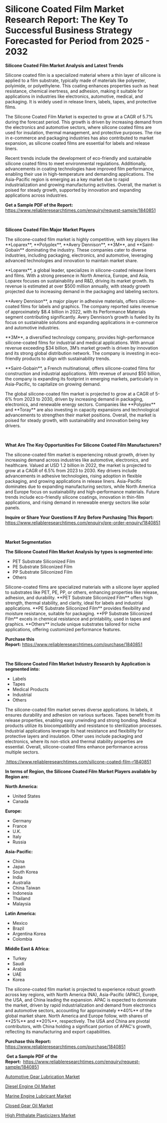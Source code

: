 <p><h1>Silicone Coated Film Market Research Report: The Key To Successful Business Strategy Forecasted for Period from 2025 - 2032</h1></p><p><strong>Silicone Coated Film Market Analysis and Latest Trends</strong></p>
<p><p>Silicone coated film is a specialized material where a thin layer of silicone is applied to a film substrate, typically made of materials like polyester, polyimide, or polyethylene. This coating enhances properties such as heat resistance, chemical inertness, and adhesion, making it suitable for applications in industries like electronics, automotive, medical, and packaging. It is widely used in release liners, labels, tapes, and protective films.</p><p>The Silicone Coated Film Market is expected to grow at a CAGR of 5.7% during the forecast period. This growth is driven by increasing demand from the electronics and automotive sectors, where silicone coated films are used for insulation, thermal management, and protective purposes. The rise in e-commerce and packaging industries has also contributed to market expansion, as silicone coated films are essential for labels and release liners.</p><p>Recent trends include the development of eco-friendly and sustainable silicone coated films to meet environmental regulations. Additionally, advancements in coating technologies have improved film performance, enabling their use in high-temperature and demanding applications. The Asia-Pacific region is emerging as a key market due to rapid industrialization and growing manufacturing activities. Overall, the market is poised for steady growth, supported by innovation and expanding applications across industries.</p></p>
<p><strong>Get a Sample PDF of the Report:&nbsp;</strong> <a href="https://www.reliableresearchtimes.com/enquiry/request-sample/1840851?utm_campaign=2110&utm_medium=2&utm_source=Github&utm_content=ia&utm_term=29012025&utm_id=silicone-coated-film">https://www.reliableresearchtimes.com/enquiry/request-sample/1840851</a></p>
<p>&nbsp;</p>
<p><strong>Silicone Coated Film Major Market Players</strong></p>
<p><p>The silicone-coated film market is highly competitive, with key players like **Loparex**, **Polyplex**, **Avery Dennison**, **3M**, and **Saint-Gobain** dominating the industry. These companies cater to diverse industries, including packaging, electronics, and automotive, leveraging advanced technologies and innovation to maintain market share.</p><p>**Loparex**, a global leader, specializes in silicone-coated release liners and films. With a strong presence in North America, Europe, and Asia, Loparex focuses on sustainability and R&D, driving its market growth. Its revenue is estimated at over $500 million annually, with steady growth projected due to increasing demand in the packaging and labeling sectors.</p><p>**Avery Dennison**, a major player in adhesive materials, offers silicone-coated films for labels and graphics. The company reported sales revenue of approximately $8.4 billion in 2022, with its Performance Materials segment contributing significantly. Avery Dennison’s growth is fueled by its focus on sustainable solutions and expanding applications in e-commerce and automotive industries.</p><p>**3M**, a diversified technology company, provides high-performance silicone-coated films for industrial and medical applications. With annual revenue exceeding $34 billion, 3M’s market growth is driven by innovation and its strong global distribution network. The company is investing in eco-friendly products to align with sustainability trends.</p><p>**Saint-Gobain**, a French multinational, offers silicone-coated films for construction and industrial applications. With revenue of around $50 billion, the company is expanding its footprint in emerging markets, particularly in Asia-Pacific, to capitalize on growing demand.</p><p>The global silicone-coated film market is projected to grow at a CAGR of 5-6% from 2023 to 2030, driven by increasing demand in packaging, electronics, and renewable energy sectors. Companies like **Polyplex** and **Toray** are also investing in capacity expansions and technological advancements to strengthen their market positions. Overall, the market is poised for steady growth, with sustainability and innovation being key drivers.</p></p>
<p>&nbsp;</p>
<p><strong>What Are The Key Opportunities For Silicone Coated Film Manufacturers?</strong></p>
<p><p>The silicone-coated film market is experiencing robust growth, driven by increasing demand across industries like automotive, electronics, and healthcare. Valued at USD 1.2 billion in 2022, the market is projected to grow at a CAGR of 6.5% from 2023 to 2030. Key drivers include advancements in adhesive technologies, rising adoption in flexible packaging, and growing applications in release liners. Asia-Pacific dominates due to expanding manufacturing sectors, while North America and Europe focus on sustainability and high-performance materials. Future trends include eco-friendly silicone coatings, innovation in thin-film applications, and rising demand in renewable energy sectors like solar panels.</p></p>
<p><strong>Inquire or Share Your Questions If Any Before Purchasing This Report:</strong> <a href="https://www.reliableresearchtimes.com/enquiry/pre-order-enquiry/1840851?utm_campaign=2110&utm_medium=2&utm_source=Github&utm_content=ia&utm_term=29012025&utm_id=silicone-coated-film">https://www.reliableresearchtimes.com/enquiry/pre-order-enquiry/1840851</a></p>
<p>&nbsp;</p>
<p><strong>Market Segmentation</strong></p>
<p><strong>The Silicone Coated Film Market Analysis by types is segmented into:</strong></p>
<p><ul><li>PET Substrate Siliconized Film</li><li>PE Substrate Siliconized Film</li><li>PP Substrate Siliconized Film</li><li>Others</li></ul></p>
<p><p>Silicone-coated films are specialized materials with a silicone layer applied to substrates like PET, PE, PP, or others, enhancing properties like release, adhesion, and durability. **PET Substrate Siliconized Film** offers high strength, thermal stability, and clarity, ideal for labels and industrial applications. **PE Substrate Siliconized Film** provides flexibility and moisture resistance, suitable for packaging. **PP Substrate Siliconized Film** excels in chemical resistance and printability, used in tapes and graphics. **Others** include unique substrates tailored for niche applications, offering customized performance features.</p></p>
<p><strong>Purchase this Report:&nbsp;</strong><a href="https://www.reliableresearchtimes.com/purchase/1840851?utm_campaign=2110&utm_medium=2&utm_source=Github&utm_content=ia&utm_term=29012025&utm_id=silicone-coated-film">https://www.reliableresearchtimes.com/purchase/1840851</a></p>
<p>&nbsp;</p>
<p><strong>The Silicone Coated Film Market Industry Research by Application is segmented into:</strong></p>
<p><ul><li>Labels</li><li>Tapes</li><li>Medical Products</li><li>Industrial</li><li>Others</li></ul></p>
<p><p>The silicone-coated film market serves diverse applications. In labels, it ensures durability and adhesion on various surfaces. Tapes benefit from its release properties, enabling easy unwinding and strong bonding. Medical products utilize its biocompatibility and resistance to sterilization processes. Industrial applications leverage its heat resistance and flexibility for protective layers and insulation. Other uses include packaging and electronics, where its non-stick and thermal stability properties are essential. Overall, silicone-coated films enhance performance across multiple sectors.</p></p>
<p><a href="https://www.reliableresearchtimes.com/silicone-coated-film-r1840851?utm_campaign=2110&utm_medium=2&utm_source=Github&utm_content=ia&utm_term=29012025&utm_id=silicone-coated-film">&nbsp;https://www.reliableresearchtimes.com/silicone-coated-film-r1840851</a></p>
<p><strong>In terms of Region, the Silicone Coated Film Market Players available by Region are:</strong></p>
<p>
    <p> <strong> North America: </strong>
        <ul>
            <li>United States</li>
            <li>Canada</li>
        </ul>
        </p> 
    <p> <strong> Europe: </strong>
        <ul>
            <li>Germany</li>
            <li>France</li>
            <li>U.K.</li>
            <li>Italy</li>
            <li>Russia</li>
        </ul>
        </p> 
    <p> <strong> Asia-Pacific: </strong>
        <ul>
            <li>China</li>
            <li>Japan</li>
            <li>South Korea</li>
            <li>India</li>
            <li>Australia</li>
            <li>China Taiwan</li>
            <li>Indonesia</li>
            <li>Thailand</li>
            <li>Malaysia</li>
        </ul>
        </p> 
    <p> <strong> Latin America: </strong>
        <ul>
            <li>Mexico</li>
            <li>Brazil</li>
            <li>Argentina Korea</li>
            <li>Colombia</li>
        </ul>
        </p> 
    <p> <strong> Middle East & Africa: </strong>
        <ul>
            <li>Turkey</li>
            <li>Saudi</li>
            <li>Arabia</li>
            <li>UAE</li>
            <li>Korea</li>
        </ul>
    </p>
    </p>
<p><p>The silicone-coated film market is projected to experience robust growth across key regions, with North America (NA), Asia-Pacific (APAC), Europe, the USA, and China leading the expansion. APAC is expected to dominate the market, driven by rapid industrialization and demand from electronics and automotive sectors, accounting for approximately **40%** of the global market share. North America and Europe follow, with shares of **25%** and **20%**, respectively. The USA and China are pivotal contributors, with China holding a significant portion of APAC's growth, reflecting its manufacturing and export capabilities.</p></p>
<p><strong>Purchase this Report: </strong><a href="https://www.reliableresearchtimes.com/purchase/1840851?utm_campaign=2110&utm_medium=2&utm_source=Github&utm_content=ia&utm_term=29012025&utm_id=silicone-coated-film">https://www.reliableresearchtimes.com/purchase/1840851</a></p>
<p>&nbsp;<strong>Get a Sample PDF of the Report:&nbsp;&nbsp;</strong><a href="https://www.reliableresearchtimes.com/enquiry/request-sample/1840851?utm_campaign=2110&utm_medium=2&utm_source=Github&utm_content=ia&utm_term=29012025&utm_id=silicone-coated-film">https://www.reliableresearchtimes.com/enquiry/request-sample/1840851</a></p>
<p><strong></strong></p>
<p><p><a href="https://www.linkedin.com/pulse/positive-outlook-automotive-gear-lubrication-market-trend-bhzae?utm_campaign=2110&utm_medium=2&utm_source=Github&utm_content=ia&utm_term=29012025&utm_id=silicone-coated-film">Automotive Gear Lubrication Market</a></p><p><a href="https://www.linkedin.com/pulse/future-outlook-diesel-engine-oil-market-20252032-cagr-86-yaymarket-0k4tf?utm_campaign=2110&utm_medium=2&utm_source=Github&utm_content=ia&utm_term=29012025&utm_id=silicone-coated-film">Diesel Engine Oil Market</a></p><p><a href="https://www.linkedin.com/pulse/key-driving-factors-marine-engine-lubricant-industry-j8kmc?utm_campaign=2110&utm_medium=2&utm_source=Github&utm_content=ia&utm_term=29012025&utm_id=silicone-coated-film">Marine Engine Lubricant Market</a></p><p><a href="https://www.linkedin.com/pulse/close-examination-closed-gear-oil-market-size-scopeprojected-0yeie?utm_campaign=2110&utm_medium=2&utm_source=Github&utm_content=ia&utm_term=29012025&utm_id=silicone-coated-film">Closed Gear Oil Market</a></p><p><a href="https://www.linkedin.com/pulse/strategic-forecast-high-phthalate-plasticizers-market-growth-rjhif?utm_campaign=2110&utm_medium=2&utm_source=Github&utm_content=ia&utm_term=29012025&utm_id=silicone-coated-film">High Phthalate Plasticizers Market</a></p></p>